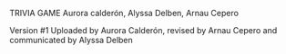 TRIVIA GAME
Aurora calderón, Alyssa Delben, Arnau Cepero

Version #1
Uploaded by Aurora Calderón, revised by Arnau Cepero and communicated by Alyssa Delben
